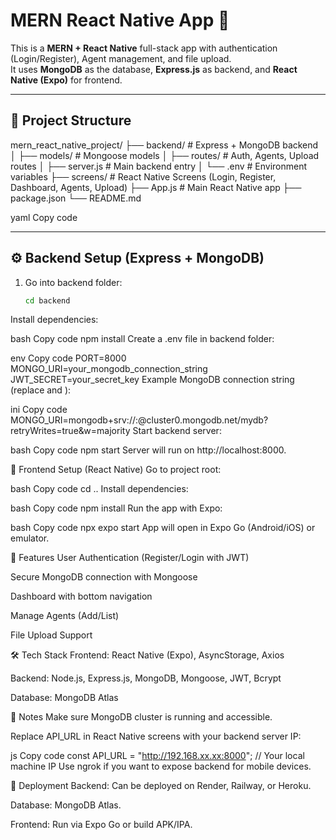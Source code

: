 # MERN React Native App 🚀

This is a **MERN + React Native** full-stack app with authentication (Login/Register), Agent management, and file upload.  
It uses **MongoDB** as the database, **Express.js** as backend, and **React Native (Expo)** for frontend.

---

## 📂 Project Structure
mern_react_native_project/
├── backend/ # Express + MongoDB backend
│ ├── models/ # Mongoose models
│ ├── routes/ # Auth, Agents, Upload routes
│ ├── server.js # Main backend entry
│ └── .env # Environment variables
├── screens/ # React Native Screens (Login, Register, Dashboard, Agents, Upload)
├── App.js # Main React Native app
├── package.json
└── README.md

yaml
Copy code

---

## ⚙️ Backend Setup (Express + MongoDB)

1. Go into backend folder:
   ```bash
   cd backend
Install dependencies:

bash
Copy code
npm install
Create a .env file in backend folder:

env
Copy code
PORT=8000
MONGO_URI=your_mongodb_connection_string
JWT_SECRET=your_secret_key
Example MongoDB connection string (replace <username> and <password>):

ini
Copy code
MONGO_URI=mongodb+srv://<username>:<password>@cluster0.mongodb.net/mydb?retryWrites=true&w=majority
Start backend server:

bash
Copy code
npm start
Server will run on http://localhost:8000.

📱 Frontend Setup (React Native)
Go to project root:

bash
Copy code
cd ..
Install dependencies:

bash
Copy code
npm install
Run the app with Expo:

bash
Copy code
npx expo start
App will open in Expo Go (Android/iOS) or emulator.

🔑 Features
User Authentication (Register/Login with JWT)

Secure MongoDB connection with Mongoose

Dashboard with bottom navigation

Manage Agents (Add/List)

File Upload Support

🛠 Tech Stack
Frontend: React Native (Expo), AsyncStorage, Axios

Backend: Node.js, Express.js, MongoDB, Mongoose, JWT, Bcrypt

Database: MongoDB Atlas

📌 Notes
Make sure MongoDB cluster is running and accessible.

Replace API_URL in React Native screens with your backend server IP:

js
Copy code
const API_URL = "http://192.168.xx.xx:8000"; // Your local machine IP
Use ngrok if you want to expose backend for mobile devices.

🚀 Deployment
Backend: Can be deployed on Render, Railway, or Heroku.

Database: MongoDB Atlas.

Frontend: Run via Expo Go or build APK/IPA.
